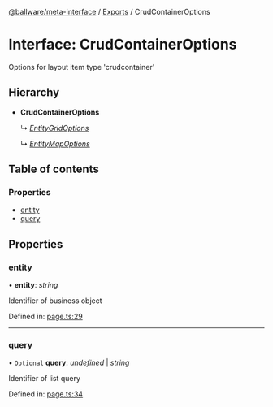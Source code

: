 [@ballware/meta-interface](../README.md) / [Exports](../modules.md) / CrudContainerOptions

# Interface: CrudContainerOptions

Options for layout item type 'crudcontainer'

## Hierarchy

* **CrudContainerOptions**

  ↳ [*EntityGridOptions*](entitygridoptions.md)

  ↳ [*EntityMapOptions*](entitymapoptions.md)

## Table of contents

### Properties

- [entity](crudcontaineroptions.md#entity)
- [query](crudcontaineroptions.md#query)

## Properties

### entity

• **entity**: *string*

Identifier of business object

Defined in: [page.ts:29](https://github.com/frankball/ballware-meta-interface/blob/157bdb2/src/page.ts#L29)

___

### query

• `Optional` **query**: *undefined* \| *string*

Identifier of list query

Defined in: [page.ts:34](https://github.com/frankball/ballware-meta-interface/blob/157bdb2/src/page.ts#L34)
